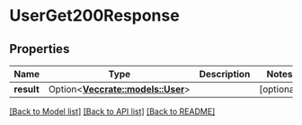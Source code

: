 # UserGet200Response

## Properties

Name | Type | Description | Notes
------------ | ------------- | ------------- | -------------
**result** | Option<[**Vec<crate::models::User>**](user.md)> |  | [optional]

[[Back to Model list]](../README.md#documentation-for-models) [[Back to API list]](../README.md#documentation-for-api-endpoints) [[Back to README]](../README.md)


